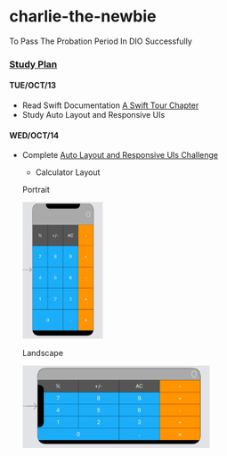 # charlie-the-newbie
To Pass The Probation Period In DIO Successfully

### [Study Plan](https://docs.google.com/spreadsheets/d/1OiMI20YU3SO3J-jK_Y4sGAnmJlLcJ1MHZHjkAW9a99g/edit#gid=0)

#### TUE/OCT/13
- Read Swift Documentation [A Swift Tour Chapter](https://docs.swift.org/swift-book/GuidedTour/GuidedTour.html)
- Study Auto Layout and Responsive UIs

#### WED/OCT/14
- Complete [Auto Layout and Responsive UIs Challenge](https://github.com/iluvdadong/charlie-the-newbie/tree/main/Calculator-Layout-iOS13-master)
  - Calculator Layout

  Portrait  

  <img src="https://github.com/iluvdadong/charlie-the-newbie/blob/main/Calculator-Layout-iOS13-master/Calculator%20Layout%20iOS13/Result/portrait.png" width="30%" height="30%" alt="portrait"></img><br/>

  Landscape  

  <img src="https://github.com/iluvdadong/charlie-the-newbie/blob/main/Calculator-Layout-iOS13-master/Calculator%20Layout%20iOS13/Result/landscape.png" width="70%" height="70%" alt="landscape"></img><br/>

